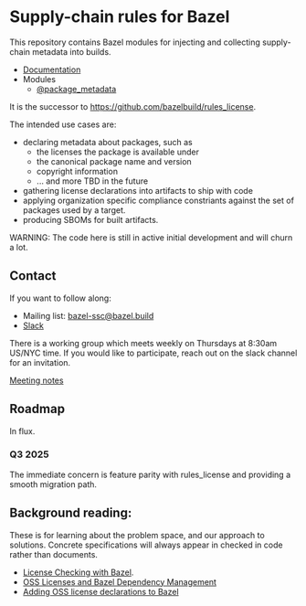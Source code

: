 # Supply-chain rules for Bazel

This repository contains Bazel modules for injecting and collecting supply-chain metadata into builds.

  - [Documentation](./docs)
  - Modules
    - [@package_metadata](./metadata)

It is the successor to https://github.com/bazelbuild/rules_license.

The intended use cases are:
- declaring metadata about packages, such as
  - the licenses the package is available under
  - the canonical package name and version
  - copyright information
  - ... and more TBD in the future
- gathering license declarations into artifacts to ship with code
- applying organization specific compliance constriants against the
  set of packages used by a target.
- producing SBOMs for built artifacts.

WARNING: The code here is still in active initial development and will churn a lot.

## Contact

If you want to follow along:
- Mailing list: [bazel-ssc@bazel.build](https://groups.google.com/a/bazel.build/g/bazel-ssc)  
- [Slack](https://bazelbuild.slack.com/archives/C04AZC3E729)

There is a working group which meets weekly on Thursdays at 8:30am US/NYC time.
If you would like to participate, reach out on the slack channel for an invitation.

[Meeting notes](https://docs.google.com/document/d/1WhScaOLERet4Fxi4fa2Lpke2MgJZGvEE4EXeq6yb0LU)

## Roadmap

In flux.

### Q3 2025

The immediate concern is feature parity with rules_license and providing a smooth migration path.

## Background reading:


These is for learning about the problem space, and our approach to solutions. Concrete specifications will always appear in checked in code rather than documents.
- [License Checking with Bazel](https://docs.google.com/document/d/1uwBuhAoBNrw8tmFs-NxlssI6VRolidGYdYqagLqHWt8/edit#).
- [OSS Licenses and Bazel Dependency Management](https://docs.google.com/document/d/1oY53dQ0pOPEbEvIvQ3TvHcFKClkimlF9AtN89EPiVJU/edit#)
- [Adding OSS license declarations to Bazel](https://docs.google.com/document/d/1XszGbpMYNHk_FGRxKJ9IXW10KxMPdQpF5wWbZFpA4C8/edit#heading=h.5mcn15i0e1ch)
